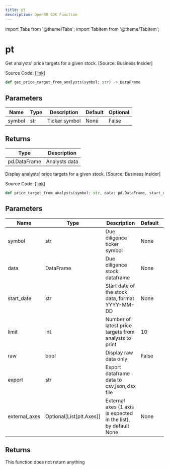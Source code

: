 ```yaml
---
title: pt
description: OpenBB SDK Function
---
```


import Tabs from '@theme/Tabs';
import TabItem from '@theme/TabItem';

# pt

<Tabs>
<TabItem value="model" label="Model" default>

Get analysts' price targets for a given stock. [Source: Business Insider]

Source Code: [[link](https://github.com/OpenBB-finance/OpenBBTerminal/tree/main/openbb_terminal/stocks/due_diligence/business_insider_model.py#L20)]

```python
def get_price_target_from_analysts(symbol: str) -> DataFrame
```
## Parameters

| Name | Type | Description | Default | Optional |
| ---- | ---- | ----------- | ------- | -------- |
| symbol | str | Ticker symbol | None | False |

## Returns

| Type | Description |
| ---- | ----------- |
| pd.DataFrame | Analysts data |



</TabItem>
<TabItem value="view" label="View">

Display analysts' price targets for a given stock. [Source: Business Insider]

Source Code: [[link](https://github.com/OpenBB-finance/OpenBBTerminal/tree/main/openbb_terminal/stocks/due_diligence/business_insider_view.py#L31)]

```python
def price_target_from_analysts(symbol: str, data: pd.DataFrame, start_date: str = None, limit: int = 10, raw: bool = False, export: str = "", external_axes: Optional[List[matplotlib.axes._axes.Axes]] = None) -> None
```
## Parameters

| Name | Type | Description | Default | Optional |
| ---- | ---- | ----------- | ------- | -------- |
| symbol | str | Due diligence ticker symbol | None | False |
| data | DataFrame | Due diligence stock dataframe | None | False |
| start_date | str | Start date of the stock data, format YYYY-MM-DD | None | True |
| limit | int | Number of latest price targets from analysts to print | 10 | True |
| raw | bool | Display raw data only | False | True |
| export | str | Export dataframe data to csv,json,xlsx file |  | True |
| external_axes | Optional[List[plt.Axes]] | External axes (1 axis is expected in the list), by default None | None | True |

## Returns

This function does not return anything



</TabItem>
</Tabs>